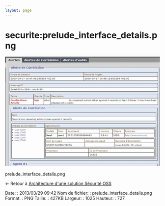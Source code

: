 ```yaml
---
layout: page
---
```


securite:prelude\_interface\_details.png
========================================

[![prelude\_interface\_details.png](../../assets/media/securite/prelude_interface_details.png@cache=&w=900&h=638 "prelude_interface_details.png")](../../assets/media/securite/prelude_interface_details.png@cache= "Afficher le fichier original")

prelude\_interface\_details.png

← Retour à [Architecture d'une solution Sécurité
OSS](../../securite/architecture-oss/start.html "securite:architecture-oss:start")

Date:
:   2013/03/29 09:42
Nom de fichier:
:   prelude\_interface\_details.png
Format:
:   PNG
Taille:
:   427KB
Largeur:
:   1025
Hauteur:
:   727

